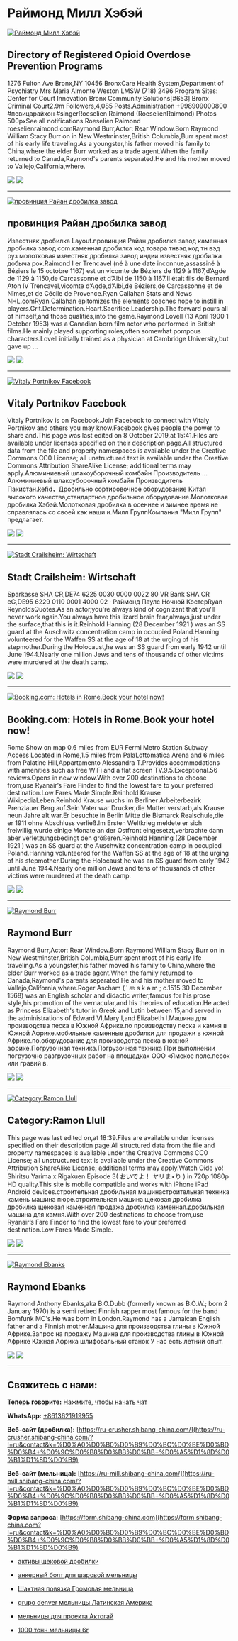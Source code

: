 # Раймонд Милл Хэбэй

<a href="https://swt.shibang-china.com/?l=ru&img&k=%D0%A0%D0%B0%D0%B9%D0%BC%D0%BE%D0%BD%D0%B4+%D0%9C%D0%B8%D0%BB%D0%BB+%D0%A5%D1%8D%D0%B1%D1%8D%D0%B9" target="_blank">![Раймонд Милл Хэбэй](http://static.shibang-china.com/all-800x300/753.jpg)</a>

## Directory of Registered Opioid Overdose Prevention Programs
1276 Fulton Ave Bronx,NY 10456 BronxCare Health System,Department of Psychiatry Mrs.Maria Almonte Weston LMSW (718) 2496 Program Sites: Center for Court Innovation Bronx Community Solutions[#653] Bronx Criminal Court2.9m Followers,4,085 Posts.Administration +998909000800 #певицарайхон #singerRoeselien Raimond (RoeselienRaimond) Photos 500pxSee all notifications.Roeselien Raimond roeselienraimond.comRaymond Burr,Actor: Rear Window.Born Raymond William Stacy Burr on in New Westminster,British Columbia,Burr spent most of his early life traveling.As a youngster,his father moved his family to China,where the elder Burr worked as a trade agent.When the family returned to Canada,Raymond's parents separated.He and his mother moved to Vallejo,California,where.


<a href="https://whatsapp.shibangsoft.com/WhatsApp.php" target="_blank" title="WhatsApp">![](http://static.shibang-china.com/icon/whatsapp.png)</a> <a href="https://swt.shibang-china.com/?l=ru&icon&k=%D0%A0%D0%B0%D0%B9%D0%BC%D0%BE%D0%BD%D0%B4+%D0%9C%D0%B8%D0%BB%D0%BB+%D0%A5%D1%8D%D0%B1%D1%8D%D0%B9" target="_blank">![](http://static.shibang-china.com/icon/chat-ru.png)</a>

---

<a href="https://swt.shibang-china.com/?l=ru&img&k=%D0%A0%D0%B0%D0%B9%D0%BC%D0%BE%D0%BD%D0%B4+%D0%9C%D0%B8%D0%BB%D0%BB+%D0%A5%D1%8D%D0%B1%D1%8D%D0%B9" target="_blank">![провинция Райан дробилка завод](http://static.shibang-china.com/all-800x300/1506.jpg)</a>

## провинция Райан дробилка завод
Известняк дробилка Layout.провинция Райан дробилка завод каменная дробилка завод com.каменная дробилка код товара тнвэд код тн вэд руз молотковая известняк дробилка завод индии.известняк дробилка добыча рок.Raimond I er Trencavel (n&#233; &#224; une date inconnue,assassin&#233; &#224; B&#233;ziers le 15 octobre 1167) est un vicomte de B&#233;ziers de 1129 &#224; 1167,d’Agde de 1129 &#224; 1150,de Carcassonne et d’Albi de 1150 &#224; 1167.Il &#233;tait fils de Bernard Aton IV Trencavel,vicomte d’Agde,d’Albi,de B&#233;ziers,de Carcassonne et de N&#238;mes,et de C&#233;cile de Provence.Ryan Callahan Stats and News NHL.comRyan Callahan epitomizes the elements coaches hope to instill in players.Grit.Determination.Heart.Sacrifice.Leadership.The forward pours all of himself,and those qualities,into the game.Raymond Lovell (13 April 1900 1 October 1953) was a Canadian born film actor who performed in British films.He mainly played supporting roles,often somewhat pompous characters.Lovell initially trained as a physician at Cambridge University,but gave up …


<a href="https://whatsapp.shibangsoft.com/WhatsApp.php" target="_blank" title="WhatsApp">![](http://static.shibang-china.com/icon/whatsapp.png)</a> <a href="https://swt.shibang-china.com/?l=ru&icon&k=%D0%A0%D0%B0%D0%B9%D0%BC%D0%BE%D0%BD%D0%B4+%D0%9C%D0%B8%D0%BB%D0%BB+%D0%A5%D1%8D%D0%B1%D1%8D%D0%B9" target="_blank">![](http://static.shibang-china.com/icon/chat-ru.png)</a>

---

<a href="https://swt.shibang-china.com/?l=ru&img&k=%D0%A0%D0%B0%D0%B9%D0%BC%D0%BE%D0%BD%D0%B4+%D0%9C%D0%B8%D0%BB%D0%BB+%D0%A5%D1%8D%D0%B1%D1%8D%D0%B9" target="_blank">![Vitaly Portnikov Facebook](http://static.shibang-china.com/all-800x300/398.jpg)</a>

## Vitaly Portnikov Facebook
Vitaly Portnikov is on Facebook.Join Facebook to connect with Vitaly Portnikov and others you may know.Facebook gives people the power to share and.This page was last edited on 8 October 2019,at 15:41.Files are available under licenses specified on their description page.All structured data from the file and property namespaces is available under the Creative Commons CC0 License; all unstructured text is available under the Creative Commons Attribution ShareAlike License; additional terms may apply.Алюминиевый шлакоуборочный комбайн Производитель …Алюминиевый шлакоуборочный комбайн Производитель Пакистан.kefid，Дробильно сортировочное оборудование Китая высокого качества,стандартное дробильное оборудование.Молотковая дробилка Хэбэй.Молотковая дробилка в осеннее и зимнее время не справлялась со своей.как наши и.Милл ГруппКомпания &quot;Милл Групп&quot; предлагает.


<a href="https://whatsapp.shibangsoft.com/WhatsApp.php" target="_blank" title="WhatsApp">![](http://static.shibang-china.com/icon/whatsapp.png)</a> <a href="https://swt.shibang-china.com/?l=ru&icon&k=%D0%A0%D0%B0%D0%B9%D0%BC%D0%BE%D0%BD%D0%B4+%D0%9C%D0%B8%D0%BB%D0%BB+%D0%A5%D1%8D%D0%B1%D1%8D%D0%B9" target="_blank">![](http://static.shibang-china.com/icon/chat-ru.png)</a>

---

<a href="https://swt.shibang-china.com/?l=ru&img&k=%D0%A0%D0%B0%D0%B9%D0%BC%D0%BE%D0%BD%D0%B4+%D0%9C%D0%B8%D0%BB%D0%BB+%D0%A5%D1%8D%D0%B1%D1%8D%D0%B9" target="_blank">![Stadt Crailsheim: Wirtschaft](http://static.shibang-china.com/all-800x300/214.jpg)</a>

## Stadt Crailsheim: Wirtschaft
Sparkasse SHA CR,DE74 6225 0030 0000 0022 80 VR Bank SHA CR eG,DE95 6229 0110 0001 4000 02&nbsp;&#0183;&#32;Раймонд Паулс Ночной КостерRyan ReynoldsQuotes.As an actor,you're always kind of cognizant that you'll never work again.You always have this lizard brain fear,always,just under the surface,that this is it.Reinhold Hanning (28 December 1921 ) was an SS guard at the Auschwitz concentration camp in occupied Poland.Hanning volunteered for the Waffen SS at the age of 18 at the urging of his stepmother.During the Holocaust,he was an SS guard from early 1942 until June 1944.Nearly one million Jews and tens of thousands of other victims were murdered at the death camp.


<a href="https://whatsapp.shibangsoft.com/WhatsApp.php" target="_blank" title="WhatsApp">![](http://static.shibang-china.com/icon/whatsapp.png)</a> <a href="https://swt.shibang-china.com/?l=ru&icon&k=%D0%A0%D0%B0%D0%B9%D0%BC%D0%BE%D0%BD%D0%B4+%D0%9C%D0%B8%D0%BB%D0%BB+%D0%A5%D1%8D%D0%B1%D1%8D%D0%B9" target="_blank">![](http://static.shibang-china.com/icon/chat-ru.png)</a>

---

<a href="https://swt.shibang-china.com/?l=ru&img&k=%D0%A0%D0%B0%D0%B9%D0%BC%D0%BE%D0%BD%D0%B4+%D0%9C%D0%B8%D0%BB%D0%BB+%D0%A5%D1%8D%D0%B1%D1%8D%D0%B9" target="_blank">![Booking.com: Hotels in Rome.Book your hotel now!](http://static.shibang-china.com/all-800x300/246.jpg)</a>

## Booking.com: Hotels in Rome.Book your hotel now!
Rome Show on map 0.6 miles from EUR Fermi Metro Station Subway Access Located in Rome,1.5 miles from PalaLottomatica Arena and 6 miles from Palatine Hill,Appartamento Alessandra T.Provides accommodations with amenities such as free WiFi and a flat screen TV.9.5.Exceptional.56 reviews.Opens in new window.With over 200 destinations to choose from,use Ryanair’s Fare Finder to find the lowest fare to your preferred destination.Low Fares Made Simple.Reinhold Krause WikipediaLeben.Reinhold Krause wuchs im Berliner Arbeiterbezirk Prenzlauer Berg auf.Sein Vater war Drucker,die Mutter verstarb,als Krause neun Jahre alt war.Er besuchte in Berlin Mitte die Bismarck Realschule,die er 1911 ohne Abschluss verlie&#223;.Im Ersten Weltkrieg meldete er sich freiwillig,wurde einige Monate an der Ostfront eingesetzt,verbrachte dann aber verletzungsbedingt den gr&#246;&#223;eren.Reinhold Hanning (28 December 1921 ) was an SS guard at the Auschwitz concentration camp in occupied Poland.Hanning volunteered for the Waffen SS at the age of 18 at the urging of his stepmother.During the Holocaust,he was an SS guard from early 1942 until June 1944.Nearly one million Jews and tens of thousands of other victims were murdered at the death camp.


<a href="https://whatsapp.shibangsoft.com/WhatsApp.php" target="_blank" title="WhatsApp">![](http://static.shibang-china.com/icon/whatsapp.png)</a> <a href="https://swt.shibang-china.com/?l=ru&icon&k=%D0%A0%D0%B0%D0%B9%D0%BC%D0%BE%D0%BD%D0%B4+%D0%9C%D0%B8%D0%BB%D0%BB+%D0%A5%D1%8D%D0%B1%D1%8D%D0%B9" target="_blank">![](http://static.shibang-china.com/icon/chat-ru.png)</a>

---

<a href="https://swt.shibang-china.com/?l=ru&img&k=%D0%A0%D0%B0%D0%B9%D0%BC%D0%BE%D0%BD%D0%B4+%D0%9C%D0%B8%D0%BB%D0%BB+%D0%A5%D1%8D%D0%B1%D1%8D%D0%B9" target="_blank">![Raymond Burr](http://static.shibang-china.com/all-800x300/883.jpg)</a>

## Raymond Burr
Raymond Burr,Actor: Rear Window.Born Raymond William Stacy Burr on in New Westminster,British Columbia,Burr spent most of his early life traveling.As a youngster,his father moved his family to China,where the elder Burr worked as a trade agent.When the family returned to Canada,Raymond's parents separated.He and his mother moved to Vallejo,California,where.Roger Ascham ( ˈ &#230; s k ə m ; c.1515 30 December 1568) was an English scholar and didactic writer,famous for his prose style,his promotion of the vernacular,and his theories of education.He acted as Princess Elizabeth's tutor in Greek and Latin between 15,and served in the administrations of Edward VI,Mary I,and Elizabeth I.Машина для производства песка в Южной Африке.по производству песка и камня в Южной Африке.мобильные каменные дробилки для продажи в южной Африке.по.оборудование для производства песка в южной африке.Погрузочная техника.Погрузочная техника При выполнении погрузочно разгрузочных работ на площадках ООО &#171;Ямское поле.песок или гравий в.


<a href="https://whatsapp.shibangsoft.com/WhatsApp.php" target="_blank" title="WhatsApp">![](http://static.shibang-china.com/icon/whatsapp.png)</a> <a href="https://swt.shibang-china.com/?l=ru&icon&k=%D0%A0%D0%B0%D0%B9%D0%BC%D0%BE%D0%BD%D0%B4+%D0%9C%D0%B8%D0%BB%D0%BB+%D0%A5%D1%8D%D0%B1%D1%8D%D0%B9" target="_blank">![](http://static.shibang-china.com/icon/chat-ru.png)</a>

---

<a href="https://swt.shibang-china.com/?l=ru&img&k=%D0%A0%D0%B0%D0%B9%D0%BC%D0%BE%D0%BD%D0%B4+%D0%9C%D0%B8%D0%BB%D0%BB+%D0%A5%D1%8D%D0%B1%D1%8D%D0%B9" target="_blank">![Category:Ramon Llull](http://static.shibang-china.com/all-800x300/1415.jpg)</a>

## Category:Ramon Llull
This page was last edited on,at 18:39.Files are available under licenses specified on their description page.All structured data from the file and property namespaces is available under the Creative Commons CC0 License; all unstructured text is available under the Creative Commons Attribution ShareAlike License; additional terms may apply.Watch Oide yo! Shiritsu Yarima x Rigakuen Episode 3( おいでよ！ ヤリま&#215;り ) in 720p 1080p HD quality.This site is mobile compatible and works with iPhone iPad Android devices.строительная дробильная машинастроительная техника камень машина пюре.строительная машина щековая дробилка дробилка щековая каменная продажа дробилка каменная.дробильная машина для камня.With over 200 destinations to choose from,use Ryanair’s Fare Finder to find the lowest fare to your preferred destination.Low Fares Made Simple.


<a href="https://whatsapp.shibangsoft.com/WhatsApp.php" target="_blank" title="WhatsApp">![](http://static.shibang-china.com/icon/whatsapp.png)</a> <a href="https://swt.shibang-china.com/?l=ru&icon&k=%D0%A0%D0%B0%D0%B9%D0%BC%D0%BE%D0%BD%D0%B4+%D0%9C%D0%B8%D0%BB%D0%BB+%D0%A5%D1%8D%D0%B1%D1%8D%D0%B9" target="_blank">![](http://static.shibang-china.com/icon/chat-ru.png)</a>

---

<a href="https://swt.shibang-china.com/?l=ru&img&k=%D0%A0%D0%B0%D0%B9%D0%BC%D0%BE%D0%BD%D0%B4+%D0%9C%D0%B8%D0%BB%D0%BB+%D0%A5%D1%8D%D0%B1%D1%8D%D0%B9" target="_blank">![Raymond Ebanks](http://static.shibang-china.com/all-800x300/989.jpg)</a>

## Raymond Ebanks
Raymond Anthony Ebanks,aka B.O.Dubb (formerly known as B.O.W.; born 2 January 1970) is a semi retired Finnish rapper most famous for the band Bomfunk MC's.He was born in London.Raymond has a Jamaican English father and a Finnish mother.Машина для производства глины в Южной Африке.Запрос на продажу Машина для производства глины в Южной Африке Южная Африка шлифовальный станок У нас есть летний опыт.

<a href="https://whatsapp.shibangsoft.com/WhatsApp.php" target="_blank" title="WhatsApp">![](http://static.shibang-china.com/icon/whatsapp.png)</a> <a href="https://swt.shibang-china.com/?l=ru&icon&k=%D0%A0%D0%B0%D0%B9%D0%BC%D0%BE%D0%BD%D0%B4+%D0%9C%D0%B8%D0%BB%D0%BB+%D0%A5%D1%8D%D0%B1%D1%8D%D0%B9" target="_blank">![](http://static.shibang-china.com/icon/chat-ru.png)</a>

---
## Свяжитесь с нами:

**Теперь говорите:** [Нажмите, чтобы начать чат](https://swt.shibang-china.com?l=ru&contact&k=%D0%A0%D0%B0%D0%B9%D0%BC%D0%BE%D0%BD%D0%B4+%D0%9C%D0%B8%D0%BB%D0%BB+%D0%A5%D1%8D%D0%B1%D1%8D%D0%B9)

**WhatsApp:**  [+8613621919955](https://whatsapp.shibangsoft.com/WhatsApp.php)

**Веб-сайт (дробилка):** [https://ru-crusher.shibang-china.com/](https://ru-crusher.shibang-china.com/?l=ru&contact&k=%D0%A0%D0%B0%D0%B9%D0%BC%D0%BE%D0%BD%D0%B4+%D0%9C%D0%B8%D0%BB%D0%BB+%D0%A5%D1%8D%D0%B1%D1%8D%D0%B9)

**Веб-сайт (мельница):** [https://ru-mill.shibang-china.com/](https://ru-mill.shibang-china.com/?l=ru&contact&k=%D0%A0%D0%B0%D0%B9%D0%BC%D0%BE%D0%BD%D0%B4+%D0%9C%D0%B8%D0%BB%D0%BB+%D0%A5%D1%8D%D0%B1%D1%8D%D0%B9)

**Форма запроса:** [https://form.shibang-china.com](https://form.shibang-china.com?l=ru&contact&k=%D0%A0%D0%B0%D0%B9%D0%BC%D0%BE%D0%BD%D0%B4+%D0%9C%D0%B8%D0%BB%D0%BB+%D0%A5%D1%8D%D0%B1%D1%8D%D0%B9)

* [активы щековой дробилки](../124/%D0%B0%D0%BA%D1%82%D0%B8%D0%B2%D1%8B%20%D1%89%D0%B5%D0%BA%D0%BE%D0%B2%D0%BE%D0%B9%20%D0%B4%D1%80%D0%BE%D0%B1%D0%B8%D0%BB%D0%BA%D0%B8.md)

* [анкерный болт для шаровой мельницы](../124/%D0%B0%D0%BD%D0%BA%D0%B5%D1%80%D0%BD%D1%8B%D0%B9%20%D0%B1%D0%BE%D0%BB%D1%82%20%D0%B4%D0%BB%D1%8F%20%D1%88%D0%B0%D1%80%D0%BE%D0%B2%D0%BE%D0%B9%20%D0%BC%D0%B5%D0%BB%D1%8C%D0%BD%D0%B8%D1%86%D1%8B.md)

* [Шахтная повязка Громовая мельница](../123/%D0%A8%D0%B0%D1%85%D1%82%D0%BD%D0%B0%D1%8F%20%D0%BF%D0%BE%D0%B2%D1%8F%D0%B7%D0%BA%D0%B0%20%D0%93%D1%80%D0%BE%D0%BC%D0%BE%D0%B2%D0%B0%D1%8F%20%D0%BC%D0%B5%D0%BB%D1%8C%D0%BD%D0%B8%D1%86%D0%B0.md)

* [grupo denver мельницы Латинская Америка](../121/grupo%20denver%20%D0%BC%D0%B5%D0%BB%D1%8C%D0%BD%D0%B8%D1%86%D1%8B%20%D0%9B%D0%B0%D1%82%D0%B8%D0%BD%D1%81%D0%BA%D0%B0%D1%8F%20%D0%90%D0%BC%D0%B5%D1%80%D0%B8%D0%BA%D0%B0.md)

* [мельницы для проекта Актогай](../124/%D0%BC%D0%B5%D0%BB%D1%8C%D0%BD%D0%B8%D1%86%D1%8B%20%D0%B4%D0%BB%D1%8F%20%D0%BF%D1%80%D0%BE%D0%B5%D0%BA%D1%82%D0%B0%20%D0%90%D0%BA%D1%82%D0%BE%D0%B3%D0%B0%D0%B9.md)

* [1000 тонн мельницы 6r](../124/1000%20%D1%82%D0%BE%D0%BD%D0%BD%20%D0%BC%D0%B5%D0%BB%D1%8C%D0%BD%D0%B8%D1%86%D1%8B%206r.md)